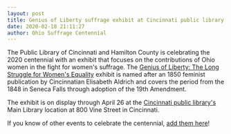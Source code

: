 ```yaml
---
layout: post
title: Genius of Liberty suffrage exhibit at Cincinnati public library
date: 2020-02-18 21:11:27
author: Ohio Suffrage Centennial
---
```


The Public Library of Cincinnati and Hamilton County is celebrating the 2020 centennial with an exhibit that focuses on the contributions of Ohio women in the fight for women's suffrage. The <a href="https://www.citybeat.com/arts-culture/visual-arts/blog/21116807/celebrate-the-100th-anniversary-of-womens-suffrage-with-the-genius-of-liberty-historical-exhibit-at-the-cincinnati-public-library/" target="_blank">Genius of Liberty: The Long Struggle for Women's Equality</a> exhibit is named after an 1850 feminist publication by Cincinnatian Elisabeth Aldrich and covers the period from the 1848 in Seneca Falls through adoption of the 19th Amendment.

The exhibit is on display through April 26 at the <a href="https://www.cincinnatilibrary.org" target="_blank">Cincinnati public library's</a> Main Library location at 800 Vine Street in Cincinnati.

If you know of other events to celebrate the centennial, <a href="https://www.sos.state.oh.us/secretary-office/office-initiatives/ohio-womens-suffrage-centennial/submit-an-event/" target="_blank">add them here</a>!

